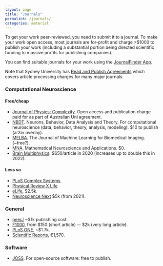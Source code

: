 ```yaml
---
layout: page
title: "Journals"
permalink: /journals/
categories: material
---
```


To get your work peer-reviewed, you need to submit it to a journal.
To make your work open access, most journals are for-profit and charge >$1000 to publish your work (including a substantial portion being directed scientific funding to massive profits for publishing companies).

You can find suitable journals for your work using the [JournalFinder App](https://journalfinder.researcher-app.com/).

Note that Sydney University has [Read and Publish Agreements](https://caul.libguides.com/c.php?g=941498&p=6840300) which covers article processing charges for many major journals.

### Computational Neuroscience

#### Free/cheap

- [Journal of Physics: Complexity](https://iopscience.iop.org/journal/2632-072X).
  Open access and publication charge paid for as part of Australian Uni agreement.
- [NBDT](https://nbdt.scholasticahq.com/).
  Neurons, Behavior, Data Analysis and Theory.
  For computational neuroscience (data, behavior, theory, analysis, modeling).
  $10 to publish (arXiv overlay).
- [MELBA](https://www.melba-journal.org/).
  The Journal of Machine Learning for Biomedical Imaging.
  (~free?).
- [MNA](https://mna.episciences.org/).
  Mathematical Neuroscience and Applications.
  $0.
- [Brain Multiphysics](https://www.journals.elsevier.com/brain-multiphysics/).
  $650/article in 2020 (increases up to double this in 2022).

#### Less so

- [PLoS Complex Systems](https://plos.org/complex-systems-research-journal/).
- [Physical Review X Life](https://journals.aps.org/prxlife/)
- [eLife](https://elifesciences.org/), $2.5k.
- [Neuroscience Next](https://onlinelibrary.wiley.com/page/journal/26416557/) $5k (from 2021).

### General

- [peerJ](https://peerj.com/) ~$1k publishing cost.
- [F1000](https://f1000research.com/), from $150 (short article) -- $2k (very long article).
- [PLoS ONE](https://journals.plos.org/plosone/), ~$1.7k.
- [Scientific Reports](https://www.nature.com/srep/), €1,570.

### Software

- [JOSS](https://joss.theoj.org/).
  For open-source software: free to publish.
